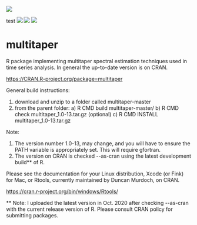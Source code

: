[![](https://www.r-pkg.org/badges/version/multitaper?color=green)](https://cran.r-project.org/package=multitaper)


test
[![](http://cranlogs.r-pkg.org/badges/grand-total/multitaper?color=green)](https://cran.r-project.org/package=multitaper)
[![](http://cranlogs.r-pkg.org/badges/last-month/multitaper?color=green)](https://cran.r-project.org/package=multitaper)
[![](http://cranlogs.r-pkg.org/badges/last-week/multitaper?color=green)](https://cran.r-project.org/package=multitaper)

multitaper
==========

R package implementing multitaper spectral estimation techniques used in time 
series analysis. In general the up-to-date version is on CRAN.

https://CRAN.R-project.org/package=multitaper 

General build instructions:

1) download and unzip to a folder called multitaper-master 
2) from the parent folder: 
  a) R CMD build multitaper-master/ 
  b) R CMD check multitaper_1.0-13.tar.gz (optional) 
  c) R CMD INSTALL multitaper_1.0-13.tar.gz 

Note: 

1) The version number 1.0-13, may change, and you will have to ensure 
the PATH variable is appropriately set. This will require gfortran. 
2) The version on CRAN is checked --as-cran using the latest development build** of R.

Please see the documentation for your Linux distribution, Xcode (or Fink) for Mac, 
or Rtools, currently maintained by Duncan Murdoch, on CRAN.

https://cran.r-project.org/bin/windows/Rtools/


** Note:
I uploaded the latest version in Oct. 2020 after checking --as-cran with the current release version of R.
Please consult CRAN policy for submitting packages.
